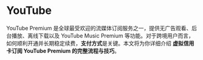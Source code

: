 # YouTube
YouTube Premium 是全球最受欢迎的流媒体订阅服务之一，提供无广告观看、后台播放、离线下载以及 YouTube Music Premium 等功能。对于跨境用户而言，如何顺利开通并长期稳定续费，**支付方式**是关键。本文将为你详细介绍 **虚拟信用卡订阅 YouTube Premium 的完整流程与技巧**。
